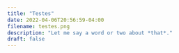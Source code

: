 ```yaml
---
title: "Testes"
date: 2022-04-06T20:56:59-04:00
filename: testes.png
description: "Let me say a word or two about *that*."
draft: false
---
```

